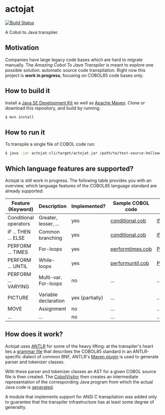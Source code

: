# actojat
[![Build Status](https://travis-ci.org/patrickp89/actojat.svg?branch=master)](https://travis-ci.org/patrickp89/actojat)

A Cobol to Java transpiler.

## Motivation
Companies have large legacy code bases which are hard to migrate manually. The
*Amazing Cobol To Java Transpiler* is meant to explore one possible solution: automatic source
code transpilation. Right now this project is **work in progress**, focusing on COBOL85 code bases only.


## How to build it
Install a [Java SE Development Kit](https://www.oracle.com/technetwork/java/javase/downloads/index.html) as well
as [Apache Maven](https://maven.apache.org/). Clone or download this repository, and build by running:
```bash
$ mvn install
```

## How to run it
To transpile a single file of COBOL code run:
```bash
$ java -jar actojat-cli/target/actojat.jar /path/to/test-source-helloworld.cob TestName2 my.base.pckg COBOL /tmp/ false
```

## Which language features are supported?
Actojat is still work in progress. The following table provides you with an overview, which language features of the
COBOL85 language standard are already supported:

| Feature (Keyword)     | Description          | Implemented?    | Sample COBOL code  | Generated Java Code |
| --------------------- | -------------------- | --------------- | ------------------ | ------------------- |
| Conditional operators | Greater, lesser, ... | yes             | [conditional.cob](actojat-cli/src/test/resources/cobol-sources/conditional.cob)   | [IfThenElseAndConditions.java](actojat-cli/src/test/resources/expected-java-sources/IfThenElseAndConditions.java)   |
| IF .. THEN ... ELSE   | Common branching     | yes             | [conditional.cob](actojat-cli/src/test/resources/cobol-sources/conditional.cob)   | [IfThenElseAndConditions.java](actojat-cli/src/test/resources/expected-java-sources/IfThenElseAndConditions.java)   |
| PERFORM ... TIMES     | For-loops            | yes             | [performtimes.cob](actojat-cli/src/test/resources/cobol-sources/performtimes.cob)  | [PerformTimes.java](actojat-cli/src/test/resources/expected-java-sources/PerformTimes.java)   |
| PERFORM ... UNTIL     | While-loops          | yes             | [performuntil.cob](actojat-cli/src/test/resources/cobol-sources/performuntil.cob)  | [PerformUntil.java](actojat-cli/src/test/resources/expected-java-sources/PerformUntil.java)   |
| PERFORM ... VARYING   | Multi-var. For-loops | no              | ...                | ...                 |
| PICTURE               | Variable declaration | yes (partially) | ...                | ...                 |
| MOVE                  | Assignment           | no              | ...                | ...                 |
| ...                   | ...                  | no              | ...                | ...                 |


## How does it work?
Actojat uses [ANTLR](http://www.antlr.org/) for some of the heavy lifting: at the transpiler's heart lies a
[grammar file](actojat-cobol-support/src/main/antlr4/de/netherspace/apps/actojat/cobol_grammar.g4) that describes the
COBOL85 standard in an ANTLR-specific dialect of common BNF, ANTLR's [Maven plugin](https://www.antlr.org/api/maven-plugin/latest/)
is used to generate parser and tokenizer classes.

With these parser and tokenizer classes an AST for a given COBOL source file is then created. The
[CobolVisitor](actojat-cobol-support/src/main/kotlin/de/netherspace/apps/actojat/languages/cobol/CobolVisitor.kt) then
creates an intermediate representation of the corresponding Java program from which the actual Java code is
[generated](actojat-transpiler/src/main/kotlin/de/netherspace/apps/actojat/JavaIrToSourceCodeTranslatorImpl.kt).

A module that implements support for ANSI C transpilation was added only to guarantee that the transpiler infrastructure
has at least some degree of generality.
